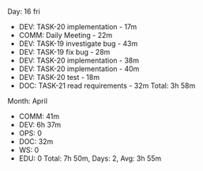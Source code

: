 Day: 16 fri
 - DEV: TASK-20 implementation - 17m
 - COMM: Daily Meeting - 22m
 - DEV: TASK-19 investigate bug - 43m
 - DEV: TASK-19 fix bug - 28m
 - DEV: TASK-20 implementation - 38m
 - DEV: TASK-20 implementation - 40m
 - DEV: TASK-20 test - 18m
 - DOC: TASK-21 read requirements - 32m
   Total: 3h 58m

Month: April
 - COMM: 41m
 - DEV: 6h 37m
 - OPS: 0
 - DOC: 32m
 - WS: 0
 - EDU: 0
   Total: 7h 50m, Days: 2, Avg: 3h 55m

